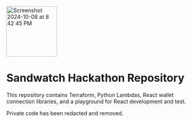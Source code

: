 <img width="132" alt="Screenshot 2024-10-08 at 8 42 45 PM" src="https://github.com/user-attachments/assets/567d0788-7fd4-48a6-8922-3b798e90a4d1">

# Sandwatch Hackathon Repository

This repository contains Terraform, Python Lambdas, React wallet connection libraries, and a playground for React development and test.

Private code has been redacted and removed.
